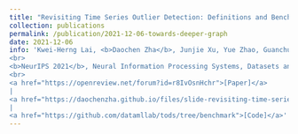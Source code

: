```yaml
---
title: "Revisiting Time Series Outlier Detection: Definitions and Benchmarks"
collection: publications
permalink: /publication/2021-12-06-towards-deeper-graph
date: 2021-12-06
info: 'Kwei-Herng Lai, <b>Daochen Zha</b>, Junjie Xu, Yue Zhao, Guanchu Wang, Xia Hu
<br>
<b>NeurIPS 2021</b>, Neural Information Processing Systems, Datasets and Benchmarks Track
<br>
<a href="https://openreview.net/forum?id=r8IvOsnHchr">[Paper]</a>
|
<a href="https://daochenzha.github.io/files/slide-revisiting-time-series.pdf">[Slide]</a>
|
<a href="https://github.com/datamllab/tods/tree/benchmark">[Code]</a>'
---
```

